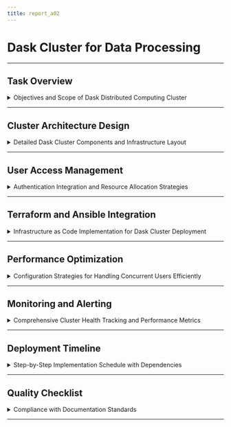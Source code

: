 ```yaml
---
title: report_a02
---
```


# Dask Cluster for Data Processing

---

## Task Overview

<details>
<summary>Objectives and Scope of Dask Distributed Computing Cluster</summary>

---

- **Purpose**: Design and plan a Dask distributed computing cluster for the AWS Data Platform to handle concurrent data processing workloads.
- **Scope**: Build upon the AWS Data Platform foundation (A01) to enable distributed Python computing for large datasets.
- **Target audience**: Data engineers, DevOps teams, and platform administrators.
- **Outcome**: A production-ready Dask cluster supporting `20-30` concurrent users with scalable compute resources.

#### Key Requirements

- **Foundation dependency**: Leverages existing AWS Data Platform infrastructure from A01.
- **Scalability**: Handle multiple users running concurrent data processing jobs efficiently.
- **Integration**: Seamless connection with FreeIPA authentication and EFS storage.
- **Resource management**: Prevent cluster overload while ensuring fair resource allocation.
- **Monitoring**: Track cluster performance and user activity in real-time.

---

#### Success Metrics

- **Performance**: Support `20-30` concurrent users with `<5` second job submission latency.
- **Reliability**: Maintain `99%` cluster uptime with automatic failure recovery.
- **Resource efficiency**: Achieve `>80%` cluster utilization during peak hours.
- **User experience**: Enable data engineers to scale Python workloads seamlessly.

---

</details>

---

## Cluster Architecture Design

<details>
<summary>Detailed Dask Cluster Components and Infrastructure Layout</summary>

---

- **Cluster topology**: Hub-and-spoke architecture with centralized scheduler and distributed workers.
- **Core components**:
  - Dask scheduler: Coordinates work distribution and task management.
  - Dask workers: Execute computation tasks across multiple EC2 instances.
  - Gateway service: Manages user connections and job submissions.
- **Infrastructure layer**:
  - Scheduler node: `c5.xlarge` EC2 instance for task coordination.
  - Worker nodes: Auto-scaling group of `c5.large` instances (`5-20` nodes).
  - Load balancer: Application Load Balancer for user traffic distribution.

#### Node Configuration

- **Scheduler specifications**:
  - Instance type: `c5.xlarge` (`4` vCPUs, `8` GB RAM).
  - Storage: `100` GB GP3 EBS volume for logs and metadata.
  - Network: Private subnet with security group allowing worker communication.
- **Worker specifications**:
  - Instance type: `c5.large` (`2` vCPUs, `4` GB RAM).
  - Storage: `50` GB GP3 EBS + EFS mount for shared data access.
  - Scaling: Auto-scaling based on CPU utilization (`>70%` scale up, `<30%` scale down).

---

#### Network Architecture

- **VPC integration**: Uses existing VPC from A01 with additional subnets for Dask cluster.
- **Security groups**:
  - Scheduler SG: Allows inbound on port `8786` (Dask scheduler).
  - Worker SG: Allows inbound on port `8787` (Dask worker).
  - Gateway SG: Allows inbound on port `8888` (JupyterHub integration).
- **Internal communication**: Direct TCP connections between scheduler and workers.

---

</details>

---

## User Access Management

<details>
<summary>Authentication Integration and Resource Allocation Strategies</summary>

---

- **Authentication**: Integrate with existing FreeIPA server from A01 for centralized user management.
- **Access control**: Role-based permissions through IAM roles and Dask security configurations.
- **Resource quotas**: Per-user limits to prevent cluster monopolization.
- **Session management**: JupyterHub integration for notebook-based cluster access.

#### FreeIPA Integration

- **User synchronization**: Dask Gateway connects to FreeIPA LDAP for user authentication.
- **Group mapping**: Map FreeIPA groups to Dask cluster access levels:
  - `data_engineers`: Full cluster access with resource quotas.
  - `data_analysts`: Limited access for smaller workloads.
  - `admins`: Cluster administration and monitoring privileges.
- **Configuration example**:
  ```yaml
  authenticator:
    type: ldap
    server: ipa.example.com
    bind_dn: cn=dask-service,cn=users,cn=accounts,dc=example,dc=com
  ```

---

#### Resource Management

- **User quotas**: Maximum `4` cores and `8` GB RAM per user session.
- **Queue management**: FIFO scheduling with priority levels based on user groups.
- **Timeout policies**: Automatic session termination after `2` hours of inactivity.
- **Fair sharing**: Prevent single users from consuming `>25%` of cluster resources.

---

</details>

---

## Terraform and Ansible Integration

<details>
<summary>Infrastructure as Code Implementation for Dask Cluster Deployment</summary>

---

- **Terraform modules**: Extend existing A01 infrastructure with Dask-specific resources.
- **Ansible playbooks**: Configure Dask software stack and integrate with existing platform services.
- **Modular design**: Separate modules for scheduler, workers, and gateway components.
- **Version control**: All IaC configurations stored in Git with CI/CD pipelines.

#### Terraform Configuration

- **Dask scheduler module**:
  ```hcl
  module "dask_scheduler" {
    source = "./modules/dask-scheduler"
    
    instance_type = "c5.xlarge"
    subnet_id     = module.vpc.private_subnets[0]
    security_group_ids = [aws_security_group.dask_scheduler.id]
    
    tags = {
      Name = "dask-scheduler"
      Environment = "production"
    }
  }
  ```
- **Auto-scaling worker group**:
  ```hcl
  resource "aws_autoscaling_group" "dask_workers" {
    name                = "dask-workers"
    min_size            = 5
    max_size            = 20
    desired_capacity    = 10
    vpc_zone_identifier = module.vpc.private_subnets
    
    launch_template {
      id      = aws_launch_template.dask_worker.id
      version = "$Latest"
    }
  }
  ```

---

#### Ansible Playbook Strategy

- **Scheduler configuration**:
  ```yaml
  - name: Install Dask scheduler
    pip:
      name: "dask[complete]"
      state: present
      
  - name: Configure Dask scheduler service
    template:
      src: dask-scheduler.service.j2
      dest: /etc/systemd/system/dask-scheduler.service
    notify: restart dask-scheduler
  ```
- **Worker setup**: Automated installation of Dask worker software with EFS mounting.
- **Gateway deployment**: JupyterHub with Dask Gateway for user access management.

---

</details>

---

## Performance Optimization

<details>
<summary>Configuration Strategies for Handling Concurrent Users Efficiently</summary>

---

- **Resource allocation**: Dynamic scaling based on workload demands and user activity.
- **Memory management**: Optimized worker memory settings to prevent OOM errors.
- **Network optimization**: Minimize data transfer between scheduler and workers.
- **Storage strategy**: EFS for shared data, local SSDs for temporary computation.

#### Scaling Configuration

- **Horizontal scaling**: Auto-scaling group adjusts worker count based on queue length.
- **Metrics-based scaling**:
  - Scale up: Queue length `>10` tasks or CPU utilization `>70%`.
  - Scale down: Queue length `<2` tasks and CPU utilization `<30%`.
- **Cluster limits**: Maximum `20` worker nodes to control costs.
- **Cool-down periods**: `5` minutes between scaling events to prevent thrashing.

---

#### Memory and CPU Optimization

- **Worker memory**: Configure `3` GB memory per worker (leaving `1` GB for OS).
- **Thread allocation**: `2` threads per worker to match vCPU count.
- **Scheduler tuning**: Increase heartbeat interval to `10` seconds for better performance.
- **Garbage collection**: Automatic cleanup of completed tasks and intermediate results.

---

</details>

---

## Monitoring and Alerting

<details>
<summary>Comprehensive Cluster Health Tracking and Performance Metrics</summary>

---

- **Monitoring stack**: CloudWatch integration with custom Dask metrics and Grafana dashboards.
- **Key metrics**: Cluster utilization, task completion rates, user session counts, error rates.
- **Alerting rules**: Proactive notifications for cluster issues and performance degradation.
- **Log management**: Centralized logging with ELK stack for troubleshooting.

#### CloudWatch Integration

- **Custom metrics**:
  ```python
  import boto3
  cloudwatch = boto3.client('cloudwatch')
  
  # Report cluster utilization
  cloudwatch.put_metric_data(
      Namespace='Dask/Cluster',
      MetricData=[
          {
              'MetricName': 'ActiveWorkers',
              'Value': active_worker_count,
              'Unit': 'Count'
          }
      ]
  )
  ```
- **Dashboard components**: Real-time worker status, task queue length, user activity.
- **Historical analysis**: Performance trends and usage patterns over time.

---

#### Alert Configuration

- **Critical alerts**: Scheduler failure, worker node unavailability, memory exhaustion.
- **Warning alerts**: High CPU utilization (`>85%`), long task queues (`>50` tasks).
- **Notification channels**: SNS topics for email alerts to administrators.
- **Escalation policies**: Automatic ticket creation for persistent issues.

---

</details>

---

## Deployment Timeline

<details>
<summary>Step-by-Step Implementation Schedule with Dependencies</summary>

---

- **Phase 1** (Days 1-2): Terraform infrastructure provisioning and network setup.
- **Phase 2** (Days 3-4): Ansible configuration deployment and software installation.
- **Phase 3** (Days 5-6): FreeIPA integration and user access testing.
- **Phase 4** (Days 7-8): Performance tuning and monitoring setup.
- **Phase 5** (Days 9-10): User training and documentation completion.

#### Implementation Dependencies

- **Prerequisites**: A01 AWS Data Platform must be fully operational.
- **Critical path**: Scheduler deployment → Worker configuration → Gateway setup.
- **Parallel tasks**: Monitoring setup can occur alongside user access configuration.
- **Testing phases**: Unit testing per component, integration testing for full cluster.

---

#### Rollback Strategy

- **Deployment checkpoints**: Terraform state snapshots before major changes.
- **Service isolation**: Cluster failure does not impact A01 platform services.
- **Data protection**: User data remains on EFS during cluster maintenance.
- **Recovery procedures**: Automated cluster rebuild from IaC configurations.

---

</details>

---

## Quality Checklist

<details>
<summary>Compliance with Documentation Standards</summary>

---

- [x] YAML front matter present with `report_a02` title.
- [x] Each subsection (###) contains one details block.
- [x] Main sections (##) separated by `---`.
- [x] No separators between ### sections.
- [x] Details blocks start and end with `---`.
- [x] Subsubsections (####) separated by `---`.
- [x] Summary text is descriptive and specific.
- [x] All content formatted as bullet points.
- [x] Block elements (code, YAML) indented by `2` spaces.
- [x] No numbered headings or bullet points.
- [x] Technical symbols wrapped in backticks (e.g., `20-30`).
- [x] Code blocks include language specification (e.g., `hcl`, `yaml`).

---

</details>

---
